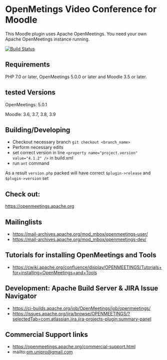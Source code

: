 # OpenMetings Video Conference for Moodle

This Moodle plugin uses Apache OpenMeetings.
You need your own Apache OpenMeetings instance running.

[![Build Status](https://travis-ci.org/openmeetings/openmeetings-moodle-plugin.svg?branch=master)](https://travis-ci.org/openmeetings/openmeetings-moodle-plugin)

## Requirements
PHP 7.0 or later, OpenMeetings 5.0.0 or later and Moodle 3.5 or later.

## tested Versions
OpenMeetings: 5.0.1

Moodle: 3.6, 3.7, 3.8, 3.9

## Building/Developing

* Checkout necessary branch `git checkout <branch_name>`
* Perform necessary edits
* set correct version in line `<property name="project.version" value="4.1.2" />` in build.xml
* run `ant` command

As a result `version.php` packed will have correct `$plugin->release` and `$plugin->version` set

## Check out:

https://openmeetings.apache.org

## Mailinglists

* https://mail-archives.apache.org/mod_mbox/openmeetings-user/
* https://mail-archives.apache.org/mod_mbox/openmeetings-dev/

## Tutorials for installing OpenMeetings and Tools

* https://cwiki.apache.org/confluence/display/OPENMEETINGS/Tutorials+for+installing+OpenMeetings+and+Tools

## Development: Apache Build Server & JIRA Issue Navigator

* https://ci-builds.apache.org/job/OpenMeetings/job/openmeetings/
* https://issues.apache.org/jira/browse/OPENMEETINGS/?selectedTab=com.atlassian.jira.jira-projects-plugin:summary-panel

## Commercial Support links

* https://openmeetings.apache.org/commercial-support.html
* mailto:om.unipro@gmail.com

